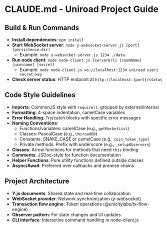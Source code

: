 # CLAUDE.md - Uniroad Project Guide

## Build & Run Commands
- **Install dependencies**: `npm install`
- **Start WebSocket server**: `node y-websocket-server.js [port] [persistence-dir]`
  - Example: `node y-websocket-server.js 1234 ./data`
- **Run node client**: `node node-client.js [serverUrl] [roomName] [username] [secret]`
  - Example: `node node-client.js ws://localhost:1234 uniroad user1 secret-key`
- **Check server status**: HTTP endpoint at `http://localhost:[port]/status`

## Code Style Guidelines
- **Imports**: CommonJS style with `require()`, grouped by external/internal
- **Formatting**: 4-space indentation, camelCase variables
- **Error Handling**: Try/catch blocks with specific error messages
- **Naming Conventions**:
  - Functions/variables: camelCase (e.g., `getMarketList`)
  - Classes: PascalCase (e.g., `UniroadDB`)
  - Constants: SNAKE_CASE or camelCase (e.g., `coin_token_type`)
  - Private methods: Prefix with underscore (e.g., `_setupObservers`)
- **Classes**: Arrow functions for methods that need `this` binding
- **Comments**: JSDoc-style for function documentation
- **Helper Functions**: Pure utility functions defined outside classes
- **Async/Await**: Preferred over callbacks and promise chains

## Project Architecture
- **Y.js documents**: Shared state and real-time collaboration
- **WebSocket provider**: Network synchronization (y-websocket)
- **Transaction flow engine**: Token operations (@unicitylabs/tx-flow-engine)
- **Observer pattern**: For state changes and UI updates
- **CLI interface**: Interactive command handling in node-client.js